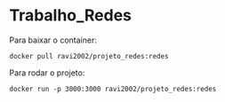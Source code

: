 # Trabalho_Redes

Para baixar o container:
```docker
docker pull ravi2002/projeto_redes:redes
```
Para rodar o projeto:
```
docker run -p 3000:3000 ravi2002/projeto_redes:redes
```
